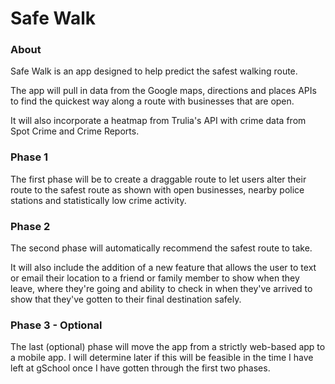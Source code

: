 <h1>Safe Walk</h1>

<h3>About</h3>

Safe Walk is an app designed to help predict the safest walking route.

The app will pull in data from the Google maps, directions and places APIs to find the quickest way along a route with businesses that are open. 

It will also incorporate a heatmap from Trulia's API with crime data from Spot Crime and Crime Reports.

<h3>Phase 1</h3>

The first phase will be to create a draggable route to let users alter their route to the safest route as shown with open businesses, nearby police stations and statistically low crime activity.

<h3>Phase 2</h3>

The second phase will automatically recommend the safest route to take.  

It will also include the addition of a new feature that allows the user to text or email their location to a friend or family member to show when they leave, where they're going and ability to check in when they've arrived to show that they've gotten to their final destination safely.

<h3>Phase 3 - Optional</h3>

The last (optional) phase will move the app from a strictly web-based app to a mobile app.  I will determine later if this will be feasible in the time I have left at gSchool once I have gotten through the first two phases.
